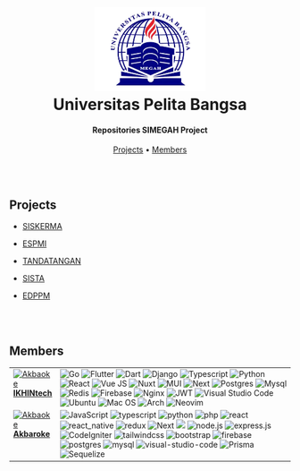 <h1 align="center">
  <br>
  <a href="https://web.pelitabangsa.ac.id"><img src="./assets/Logo-Universitas-Pelita-Bangsa.webp" alt="Markdownify" width="200"></a>
  <br>
  Universitas Pelita Bangsa
  <br>
</h1>

<h4 align="center">Repositories SIMEGAH Project</h4>

<p align="center">
  <a href="#projects">Projects</a> •
  <a href="#members">Members</a>
</p>

  <br>
  <br>

## Projects

- [SISKERMA](https://siskerma.pelitabangsa.ac.id/)
- [ESPMI](https://espmi.pelitabangsa.ac.id/)
- [TANDATANGAN](https://tandatangan.pelitabangsa.ac.id/)
- [SISTA](https://sista.pelitabangsa.ac.id/)
- [EDPPM](https://edppm.pelitabangsa.ac.id/)

  <br>
  <br>

## Members

<table>
    <tr>
      <td valign="top" width="5%">
        <a href="https://github.com/IKHINtech">
          <img src="https://avatars.githubusercontent.com/u/37961417?v=4" width="100px;" alt="Akbaoke"/>
          <br />
          <b style="text-align: center;">IKHINtech</b>
        </a>
      </td>
      <td valign="top" width="95%">
      <img src="https://img.shields.io/badge/go-%2300ADD8.svg?style=for-the-badge&logo=go&logoColor=white" title="Go" />
        <img src="https://img.shields.io/badge/Flutter-%2302569B.svg?style=for-the-badge&logo=Flutter&logoColor=white" title="Flutter"/>
        <img src="https://img.shields.io/badge/dart-%230175C2.svg?style=for-the-badge&logo=dart&logoColor=white" title="Dart"/>
        <img src="https://img.shields.io/badge/django-%23092E20.svg?style=for-the-badge&logo=django&logoColor=white" title="Django" />
        <img src="https://img.shields.io/badge/typescript-%23007ACC.svg?style=for-the-badge&logo=typescript&logoColor=white" title="Typescript"/>
        <img src="https://img.shields.io/badge/python-3670A0?style=for-the-badge&logo=python&logoColor=ffdd54" title="Python" />
        <img src="https://img.shields.io/badge/react-%2320232a.svg?style=for-the-badge&logo=react&logoColor=%2361DAFB" title="React" />
        <img src="https://img.shields.io/badge/vuejs-%2335495e.svg?style=for-the-badge&logo=vuedotjs&logoColor=%234FC08D" title="Vue JS" />
        <img src="https://img.shields.io/badge/Nuxt-002E3B?style=for-the-badge&logo=nuxtdotjs&logoColor=#00DC82" title="Nuxt" />
        <img src="https://img.shields.io/badge/MUI-%230081CB.svg?style=for-the-badge&logo=mui&logoColor=white" title="MUI" />
        <img src="https://img.shields.io/badge/Next-black?style=for-the-badge&logo=next.js&logoColor=white" title="Next" />
        <img src="https://img.shields.io/badge/postgres-%23316192.svg?style=for-the-badge&logo=postgresql&logoColor=white" title="Postgres"/>
        <img src="https://img.shields.io/badge/mysql-4479A1.svg?style=for-the-badge&logo=mysql&logoColor=white" title="Mysql"/>
        <img src="https://img.shields.io/badge/redis-%23DD0031.svg?style=for-the-badge&logo=redis&logoColor=white" title="Redis"/>
        <img src="https://img.shields.io/badge/firebase-a08021?style=for-the-badge&logo=firebase&logoColor=ffcd34" title="Firebase"/>
        <img src="https://img.shields.io/badge/nginx-%23009639.svg?style=for-the-badge&logo=nginx&logoColor=white" title="Nginx" />
        <img src="https://img.shields.io/badge/JWT-black?style=for-the-badge&logo=JSON%20web%20tokens" title="JWT" />
        <img src="https://img.shields.io/badge/Visual%20Studio%20Code-0078d7.svg?style=for-the-badge&logo=visual-studio-code&logoColor=white" title="Visual Studio Code"/>
        <img src="https://img.shields.io/badge/Ubuntu-E95420?style=for-the-badge&logo=ubuntu&logoColor=white" title="Ubuntu" /> 
        <img src="https://img.shields.io/badge/mac%20os-000000?style=for-the-badge&logo=macos&logoColor=F0F0F0" title="Mac OS"/>
        <img src="https://img.shields.io/badge/Arch%20Linux-1793D1?logo=arch-linux&logoColor=fff&style=for-the-badge" title="Arch"/>
        <img src="https://img.shields.io/badge/NeoVim-%2357A143.svg?&style=for-the-badge&logo=neovim&logoColor=white" title="Neovim" />
      </td>
    </tr>
    <tr>
      <td valign="top" width="5%">
        <a href="https://github.com/Akbaroke">
          <img src="https://avatars.githubusercontent.com/u/94231436?v=4" width="100px;" alt="Akbaoke"/>
          <br />
          <b style="text-align: center;">Akbaroke</b>
        </a>
      </td>
      <td valign="top" width="95%">
        <img src="https://img.shields.io/badge/javascript-%23323330.svg?style=for-the-badge&logo=javascript&logoColor=%23F7DF1E" title="JavaScript" />
        <img src="https://img.shields.io/badge/typescript-%23007ACC.svg?style=for-the-badge&logo=typescript&logoColor=white" title="typescript" />
        <img src="https://img.shields.io/badge/python-3670A0?style=for-the-badge&logo=python&logoColor=ffdd54" title="python" />
        <img src="https://img.shields.io/badge/php-%23777BB4.svg?style=for-the-badge&logo=php&logoColor=white" title="php" />
        <img src="https://img.shields.io/badge/react-%2320232a.svg?style=for-the-badge&logo=react&logoColor=%2361DAFB" title="react" />
        <img src="https://img.shields.io/badge/react_native-%2320232a.svg?style=for-the-badge&logo=react&logoColor=%2361DAFB" title="react_native" />
        <img src="https://img.shields.io/badge/redux-%23593d88.svg?style=for-the-badge&logo=redux&logoColor=white" title="redux" />
        <img src="https://img.shields.io/badge/Next-black?style=for-the-badge&logo=next.js&logoColor=white" title="Next" />
        <img src="https://img.shields.io/badge/angular.js-%23E23237.svg?style=for-the-badge&logo=angularjs&logoColor=white"/>
        <img src="https://img.shields.io/badge/node.js-6DA55F?style=for-the-badge&logo=node.js&logoColor=white" title="node.js" />
        <img src="https://img.shields.io/badge/express.js-%23404d59.svg?style=for-the-badge&logo=express&logoColor=%2361DAFB" title="express.js" />
        <img src="https://img.shields.io/badge/CodeIgniter-%23EF4223.svg?style=for-the-badge&logo=codeIgniter&logoColor=white" title="CodeIgniter" />
        <img src="https://img.shields.io/badge/tailwindcss-%2338B2AC.svg?style=for-the-badge&logo=tailwind-css&logoColor=white" title="tailwindcss" />
        <img src="https://img.shields.io/badge/bootstrap-%238511FA.svg?style=for-the-badge&logo=bootstrap&logoColor=white" title="bootstrap" />
        <img src="https://img.shields.io/badge/firebase-a08021?style=for-the-badge&logo=firebase&logoColor=ffcd34" title="firebase" />
        <img src="https://img.shields.io/badge/postgres-%23316192.svg?style=for-the-badge&logo=postgresql&logoColor=white"title="postgres" />
        <img src="https://img.shields.io/badge/mysql-4479A1.svg?style=for-the-badge&logo=mysql&logoColor=white"title="mysql" />
        <img src="https://img.shields.io/badge/Visual%20Studio%20Code-0078d7.svg?style=for-the-badge&logo=visual-studio-code&logoColor=white"title="visual-studio-code" />
        <img src="https://img.shields.io/badge/Prisma-3982CE?style=for-the-badge&logo=Prisma&logoColor=white"title="Prisma" />
        <img src="https://img.shields.io/badge/Sequelize-52B0E7?style=for-the-badge&logo=Sequelize&logoColor=white"title="Sequelize" />
      </td>
    </tr>
</table>
